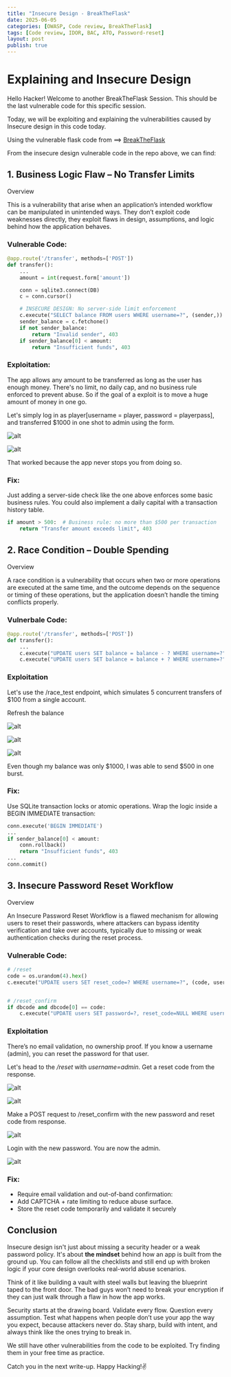 ```yaml
---
title: "Insecure Design - BreakTheFlask"
date: 2025-06-05
categories: [OWASP, Code review, BreakTheFlask]
tags: [Code review, IDOR, BAC, ATO, Password-reset]
layout: post
publish: true
---
```



# Explaining and Insecure Design
Hello Hacker! Welcome to another BreakTheFlask Session. This should be the last vulnerable code for this specific session.

Today, we will be exploiting and explaining the vulnerabilities caused by Insecure design in this code today.

Using the vulnerable flask code from ==> [BreakTheFlask](https://github.com/DghostNinja/BreakTheFlask.git)


From the insecure design vulnerable code in the repo above, we can find:

## 1. Business Logic Flaw – No Transfer Limits
Overview

This is a vulnerability that arise when an application’s intended workflow can be manipulated in unintended ways. They don’t exploit code weaknesses directly, they exploit flaws in design, assumptions, and logic behind how the application behaves.


### Vulnerable Code:
```python
@app.route('/transfer', methods=['POST'])
def transfer():
    ...
    amount = int(request.form['amount'])

    conn = sqlite3.connect(DB)
    c = conn.cursor()

    # INSECURE DESIGN: No server-side limit enforcement
    c.execute("SELECT balance FROM users WHERE username=?", (sender,))
    sender_balance = c.fetchone()
    if not sender_balance:
        return "Invalid sender", 403
    if sender_balance[0] < amount:
        return "Insufficient funds", 403

```

### Exploitation:
The app allows any amount to be transferred as long as the user has enough money. There's no limit, no daily cap, and no business rule enforced to prevent abuse. So if the goal of a exploit is to move a huge amount of money in one go.

Let's simply log in as player[username = player, password = playerpass], and transferred $1000 in one shot to admin using the form.

![alt](/assets/images/insecure/A1.png)

![alt](/assets/images/insecure/A2.png)

That worked because the app never stops you from doing so.


### Fix:
Just adding a server-side check like the one above enforces some basic business rules. You could also implement a daily capital with a transaction history table.

```python
if amount > 500:  # Business rule: no more than $500 per transaction
    return "Transfer amount exceeds limit", 403
```

## 2. Race Condition – Double Spending
Overview 

A race condition is a vulnerability that occurs when two or more operations are executed at the same time, and the outcome depends on the sequence or timing of these operations, but the application doesn’t handle the timing conflicts properly.

### Vulnerbale Code:
```python
@app.route('/transfer', methods=['POST'])
def transfer():
    ...
    c.execute("UPDATE users SET balance = balance - ? WHERE username=?", (amount, sender))
    c.execute("UPDATE users SET balance = balance + ? WHERE username=?", (amount, recipient))

```


### Exploitation
Let's use the /race_test endpoint, which simulates 5 concurrent transfers of $100 from a single account.

Refresh the balance 

![alt](/assets/images/insecure/A3.png)

![alt](/assets/images/insecure/A4.png)

![alt](/assets/images/insecure/A5.png)

Even though my balance was only $1000, I was able to send $500 in one burst.

### Fix:
Use SQLite transaction locks or atomic operations. Wrap the logic inside a BEGIN IMMEDIATE transaction:

```python
conn.execute('BEGIN IMMEDIATE')
...
if sender_balance[0] < amount:
    conn.rollback()
    return "Insufficient funds", 403
...
conn.commit()
```

## 3. Insecure Password Reset Workflow
Overview

An Insecure Password Reset Workflow is a flawed mechanism for allowing users to reset their passwords, where attackers can bypass identity verification and take over accounts, typically due to missing or weak authentication checks during the reset process.

### Vulnerable Code:
```python
# /reset
code = os.urandom(4).hex()
c.execute("UPDATE users SET reset_code=? WHERE username=?", (code, user))


# /reset_confirm
if dbcode and dbcode[0] == code:
    c.execute("UPDATE users SET password=?, reset_code=NULL WHERE username=?", (newpw, user))

```

### Exploitation
There’s no email validation, no ownership proof. If you know a username (admin), you can reset the password for that user.

Let's head to the */reset* with *username=admin*. Get a reset code from the response.

![alt](/assets/images/insecure/A6.png)

![alt](/assets/images/insecure/A7.png)


Make a POST request to /reset_confirm with the new password and reset code from response.

![alt](/assets/images/insecure/A8.png)

Login with the new password. You are now the admin.

![alt](/assets/images/insecure/A9.png)

### Fix:
- Require email validation and out-of-band confirmation:
- Add CAPTCHA + rate limiting to reduce abuse surface.
- Store the reset code temporarily and validate it securely


## Conclusion

Insecure design isn't just about missing a security header or a weak password policy. It's about **the mindset** behind how an app is built from the ground up. You can follow all the checklists and still end up with broken logic if your core design overlooks real-world abuse scenarios.

Think of it like building a vault with steel walls but leaving the blueprint taped to the front door. The bad guys won’t need to break your encryption if they can just walk through a flaw in how the app works.

Security starts at the drawing board. Validate every flow. Question every assumption. Test what happens when people don’t use your app the way you expect, because attackers never do.
Stay sharp, build with intent, and always think like the ones trying to break in.

We still have other vulnerabilities from the code to be exploited. Try finding them in your free time as practice. 

Catch you in the next write-up. Happy Hacking!✌️